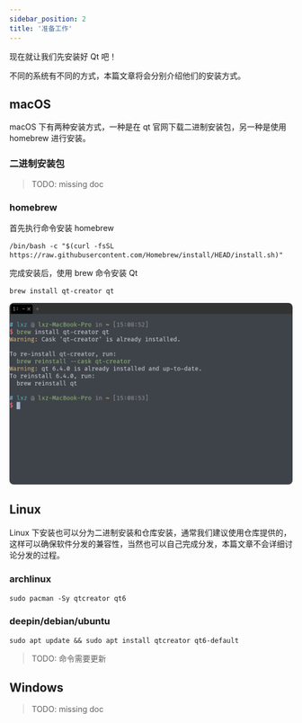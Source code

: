 ```yaml
---
sidebar_position: 2
title: '准备工作'
---
```


现在就让我们先安装好 Qt 吧！

不同的系统有不同的方式，本篇文章将会分别介绍他们的安装方式。

## macOS

macOS 下有两种安装方式，一种是在 qt  官网下载二进制安装包，另一种是使用 homebrew 进行安装。

### 二进制安装包

> TODO: missing doc

### homebrew

首先执行命令安装 homebrew

```shell
/bin/bash -c "$(curl -fsSL https://raw.githubusercontent.com/Homebrew/install/HEAD/install.sh)"
```

完成安装后，使用 brew 命令安装 Qt

```shell
brew install qt-creator qt
```

![](./img/截屏2022-11-08~15.09.00.png)

## Linux

Linux 下安装也可以分为二进制安装和仓库安装，通常我们建议使用仓库提供的，这样可以确保软件分发的兼容性，当然也可以自己完成分发，本篇文章不会详细讨论分发的过程。

### archlinux

```shell
sudo pacman -Sy qtcreator qt6
```

### deepin/debian/ubuntu

```shell
sudo apt update && sudo apt install qtcreator qt6-default
```

> TODO: 命令需要更新

## Windows

> TODO: missing doc